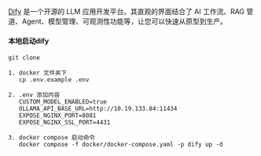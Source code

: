 [Dify](https://github.com/langgenius/dify) 是一个开源的 LLM 应用开发平台。其直观的界面结合了 AI 工作流、RAG 管道、Agent、模型管理、可观测性功能等，让您可以快速从原型到生产。

#### 本地启动dify

```
git clone

1. docker 文件夹下
   cp .env.example .env

2. .env 添加内容
   CUSTOM_MODEL_ENABLED=true
   OLLAMA_API_BASE_URL=http://10.19.133.84:11434
   EXPOSE_NGINX_PORT=8081
   EXPOSE_NGINX_SSL_PORT=4431

3. docker compose 启动命令
   docker compose -f docker/docker-compose.yaml -p dify up -d

```
